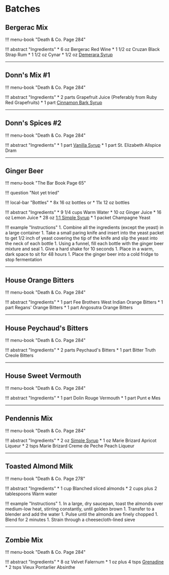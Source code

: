 # Batches

## Bergerac Mix

!!! menu-book "Death & Co. Page 284"

!!! abstract "Ingredients"
    * 6 oz Bergerac Red Wine
    * 1 1/2 oz Cruzan Black Strap Rum
    * 1 1/2 oz Cynar
    * 1/2 oz [Demerara Syrup](../syrups/#demerara-syrup)

---
## Donn's Mix #1

!!! menu-book "Death & Co. Page 284"

!!! abstract "Ingredients"
    * 2 parts Grapefruit Juice (Preferably from Ruby Red Grapefruits)
    * 1 part [Cinnamon Bark Syrup](../syrups/#cinnamon-bark-syrup)

---
## Donn's Spices #2

!!! menu-book "Death & Co. Page 284"

!!! abstract "Ingredients"
    * 1 part [Vanilla Syrup](../syrups/#vanilla-syrup)
    * 1 part St. Elizabeth Allspice Dram

---
## Ginger Beer

!!! menu-book "The Bar Book Page 65"

!!! question "Not yet tried"

!!! local-bar "Bottles"
    * 8x 16 oz bottles or
    * 11x 12 oz bottles

!!! abstract "Ingredients"
    * 9 1/4 cups Warm Water
    * 10 oz Ginger Juice
    * 16 oz Lemon Juice
    * 28 oz [1:1 Simple Syrup](../syrups/#simple-syrup)
    * 1 packet Champagne Yeast

!!! example "Instructions"
    1. Combine all the ingredients (except the yeast) in a large container
    1. Take a small paring knife and insert into the yeast packet to get 1/2 inch of yeast covering the tip of the knife and slip the yeast into the neck of each bottle
    1. Using a funnel, fill each bottle with the ginger beer mixture and  seal
    1. Give a hard shake for 10 seconds
    1. Place in a warm, dark space to sit for 48 hours
    1. Place the ginger beer into a cold fridge to stop fermentation

---
## House Orange Bitters

!!! menu-book "Death & Co. Page 284"

!!! abstract "Ingredients"
    * 1 part Fee Brothers West Indian Orange Bitters
    * 1 part Regans' Orange Bitters
    * 1 part Angosutra Orange Bitters

---
## House Peychaud's Bitters

!!! menu-book "Death & Co. Page 284"

!!! abstract "Ingredients"
    * 2 parts Peychaud's Bitters
    * 1 part Bitter Truth Creole Bitters

---
## House Sweet Vermouth

!!! menu-book "Death & Co. Page 284"

!!! abstract "Ingredients"
    * 1 part Dolin Rouge Vermouth
    * 1 part Punt e Mes

---
## Pendennis Mix

!!! menu-book "Death & Co. Page 284"

!!! abstract "Ingredients"
    * 2 oz [Simple Syrup](../syrups/#simple-syrup)
    * 1 oz Marie Brizard Apricot Liqueur
    * 2 tsps Marie Brizard Creme de Peche Peach Liqueur

---
## Toasted Almond Milk

!!! menu-book "Death & Co. Page 278"

!!! abstract "Ingredients"
    * 1 cup Blanched sliced almonds
    * 2 cups plus 2 tablespoons Warm water

!!! example "Instructions"
    1. In a large, dry saucepan, toast the almonds over medium-low heat, stirring constantly, until golden brown
    1. Transfer to a blender and add the water
    1. Pulse until the almonds are finely chopped
    1. Blend for 2 minutes
    1. Strain through a cheesecloth-lined sieve

---
## Zombie Mix

!!! menu-book "Death & Co. Page 284"

!!! abstract "Ingredients"
    * 8 oz Velvet Falernum
    * 1 oz plus 4 tsps [Grenadine](../syrups/#grenadine)
    * 2 tsps Vieux Pontarlier Absinthe